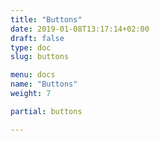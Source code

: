 ```yaml
---
title: "Buttons"
date: 2019-01-08T13:17:14+02:00
draft: false
type: doc
slug: buttons

menu: docs
name: "Buttons"
weight: 7

partial: buttons

---
```

